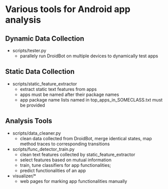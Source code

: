 # Various tools for Android app analysis

## Dynamic Data Collection
* scripts/tester.py
    * parallely run DroidBot on multiple devices to dynamically test apps

## Static Data Collection
* scripts/static_feature_extractor
    * extract static text features from apps
    * apps must be named after their package names
    * app package name lists named in top_apps_in_SOMECLASS.txt must be provided

## Analysis Tools
* scripts/data_cleaner.py
    * clean data collected from DroidBot, merge identical states, map method traces to corresponding transitions
* scripts/func_detector_train.py
    * clean text features collected by static_feature_extractor
    * select features based on mutual information
    * train, tune classifiers for app functionalities;
    * predict functionalities of an app
* visualizer/*
    * web pages for marking app functionalities manually



